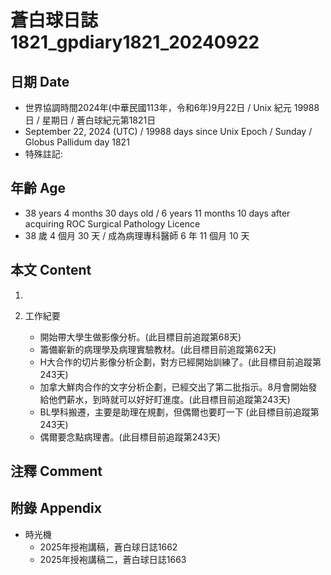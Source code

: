 [_metadata_:encoding]: - "utf-8"
[_metadata_:language]: - "zh-Hant-TW"
[_metadata_:fileformat]: - "markdown"
[_metadata_:MIME_type]: - "text/plain"
[_metadata_:markdown_version]: - "commonmark version 0.30"
[_metadata_:markdown_spec]: - "https://spec.commonmark.org/0.30/"

# 蒼白球日誌1821_gpdiary1821_20240922 #

## 日期 Date ##

* 世界協調時間2024年(中華民國113年，令和6年)9月22日 / Unix 紀元 19988 日 / 星期日 / 蒼白球紀元第1821日
* September 22, 2024 (UTC) / 19988 days since Unix Epoch / Sunday / Globus Pallidum day 1821
* 特殊註記:

## 年齡 Age ##

* 38 years 4 months 30 days old / 6 years 11 months 10 days after acquiring ROC Surgical Pathology Licence
* 38 歲 4 個月 30 天 / 成為病理專科醫師 6 年 11 個月 10 天

## 本文 Content ##

1. 

2. 工作紀要

    - 開始帶大學生做影像分析。(此目標目前追蹤第68天)
    - 籌備嶄新的病理學及病理實驗教材。(此目標目前追蹤第62天)
    - H大合作的切片影像分析企劃，對方已經開始訓練了。(此目標目前追蹤第243天)
    - 加拿大鮮肉合作的文字分析企劃，已經交出了第二批指示。8月會開始發給他們薪水，到時就可以好好盯進度。(此目標目前追蹤第243天)
    - BL學科搬遷，主要是助理在規劃，但偶爾也要盯一下 (此目標目前追蹤第243天)
    - 偶爾要念點病理書。(此目標目前追蹤第243天)

## 注釋 Comment ##


## 附錄 Appendix ##

* 時光機
    - 2025年授袍講稿，蒼白球日誌1662
    - 2025年授袍講稿二，蒼白球日誌1663
